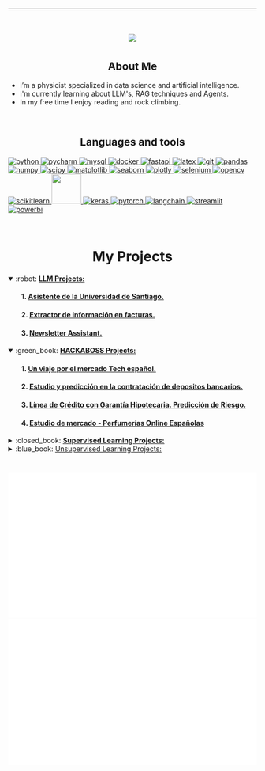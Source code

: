 ---
<h1 align="center" >
  <a href="https://github.com/DenverCoder1/readme-typing-svg"><img src="https://readme-typing-svg.demolab.com?font=Caveat&pause=1&color=27F79A&size=35&center=true&vCenter=true&width=600&height=100&lines=Hello+everyone!;I'm+Urko;Welcome+to+my+Github!"></a>
</h1>

<h2 align="center" >About Me</h2>

- <span>I’m a physicist specialized in data science and artificial intelligence.</span>
- <span>I'm currently learning about LLM's, RAG techniques and Agents.</span>
- <span>In my free time I enjoy reading and rock climbing.</span>
<br>

<h2 align="center" >Languages and tools</h2>

<p align="left"> 
<a href="https://www.python.org" > <img src="https://cdn.jsdelivr.net/gh/devicons/devicon@latest/icons/python/python-original-wordmark.svg" alt="python" width="60" height="60"/> </a>
<a href="https://www.jetbrains.com/es-es/pycharm/" > <img src="https://devicon-website.vercel.app/api/pycharm/original-wordmark.svg" alt="pycharm" width="60" height="60"/> </a>
<a href="https://www.mysql.com" > <img src="https://cdn.jsdelivr.net/gh/devicons/devicon@latest/icons/mysql/mysql-original-wordmark.svg" alt="mysql" width="60" height="60"/> </a>
<a href="https://www.docker.com/" > <img src="https://cdn.jsdelivr.net/gh/devicons/devicon@latest/icons/docker/docker-original-wordmark.svg" alt="docker" width="60" height="60"/> </a>
<a href="https://fastapi.tiangolo.com/" > <img src="https://cdn.jsdelivr.net/gh/devicons/devicon@latest/icons/fastapi/fastapi-original-wordmark.svg" alt="fastapi" width="60" height="60"/> </a>  
<a href="https://www.latex-project.org" > <img src="https://devicon-website.vercel.app/api/latex/original.svg?color=%232EAB6B" alt="latex" width="60" height="60"/> </a>
<a href="https://git-scm.com/" > <img src="https://cdn.jsdelivr.net/gh/devicons/devicon@latest/icons/git/git-original-wordmark.svg" alt="git" width="60" height="60"/> </a>
<a href="https://pandas.pydata.org/" > <img src="https://cdn.jsdelivr.net/gh/devicons/devicon@latest/icons/pandas/pandas-original-wordmark.svg" alt="pandas" width="60" height="60"/> </a>
<a href="https://numpy.org/" > <img src="https://cdn.jsdelivr.net/gh/devicons/devicon@latest/icons/numpy/numpy-original-wordmark.svg" alt="numpy" width="60" height="60"/> </a>
<a href="https://scipy.org/" > <img src="https://avatars.githubusercontent.com/u/288277?s=48&v=4" alt="scipy" width="60" height="60"/> </a>
<a href="https://matplotlib.org/" > <img src="https://cdn.jsdelivr.net/gh/devicons/devicon@latest/icons/matplotlib/matplotlib-original-wordmark.svg"" alt="matplotlib" width="60" height="60"/> </a>
<a href="https://seaborn.pydata.org/" > <img src="https://seaborn.pydata.org/_images/logo-tall-lightbg.svg" alt="seaborn" width="60" height="60"/> </a>
<a href="https://plotly.com/" > <img src="https://cdn.jsdelivr.net/gh/devicons/devicon@latest/icons/plotly/plotly-original-wordmark.svg" alt="plotly" width="60" height="60"/> </a>
<a href="https://www.selenium.dev/" > <img src="https://devicon-website.vercel.app/api/selenium/original.svg" alt="selenium" width="60" height="60"/> </a>
<a href="https://opencv.org/" > <img src="https://cdn.jsdelivr.net/gh/devicons/devicon@latest/icons/opencv/opencv-original-wordmark.svg" alt="opencv" width="60" height="60"/> </a>
<a href="https://scikit-learn.org/" > <img src="https://cdn.jsdelivr.net/gh/devicons/devicon@latest/icons/scikitlearn/scikitlearn-original.svg" alt="scikitlearn" width="60" height="60"/> </a>
<a href="https://www.tensorflow.org/" > <img src="https://cdn.jsdelivr.net/gh/devicons/devicon@latest/icons/tensorflow/tensorflow-original-wordmark.svg" width="60" height="60"/> </a>
<a href="https://keras.io/" > <img src="https://cdn.jsdelivr.net/gh/devicons/devicon@latest/icons/keras/keras-original-wordmark.svg" alt="keras" width="60" height="60"/> </a>
<a href="https://pytorch.org/" > <img src="https://devicon-website.vercel.app/api/pytorch/plain-wordmark.svg" alt="pytorch" width="60" height="60"/> </a>
<a href="https://www.langchain.com/" > <img src="https://avatars.githubusercontent.com/u/126733545?s=48&v=4" alt="langchain" width="60" height="60"/> </a>
<a href="https://streamlit.io/" > <img src="https://cdn.jsdelivr.net/gh/devicons/devicon@latest/icons/streamlit/streamlit-original-wordmark.svg" alt="streamlit" width="60" height="60"/> </a>
<a href="https://www.microsoft.com/es-es/power-platform/products/power-bi/" > <img src="https://github.com/microsoft/PowerBI-Icons/blob/main/SVG/Power-BI.svg" alt="powerbi" width="60" height="60"/> </a>
</p>
<br>

<h1 align="center">My Projects</h1>

<details open>
  <summary> :robot: <ins><strong>LLM Projects:</strong></ins> </summary>
  <h4>&nbsp;&nbsp;&nbsp;&nbsp;&nbsp;&nbsp;&nbsp; 1. <a href="https://github.com/UrkoRegueiro/usc_assistant/blob/master/README.md">Asistente de la Universidad de Santiago.</a></h4>
  <h4>&nbsp;&nbsp;&nbsp;&nbsp;&nbsp;&nbsp;&nbsp; 2. <a href="https://github.com/UrkoRegueiro/bill-info-extractor/blob/master/README.md">Extractor de información en facturas.</a></h4>
  <h4>&nbsp;&nbsp;&nbsp;&nbsp;&nbsp;&nbsp;&nbsp; 3. <a href="https://urkoregueiro.github.io/web-assistant/">Newsletter Assistant.</a></h4>
</details>

<details open>
  <summary> :green_book: <ins><strong>HACKABOSS Projects:</strong></ins> </summary>
  <h4>&nbsp;&nbsp;&nbsp;&nbsp;&nbsp;&nbsp;&nbsp; 1. <a href="https://github.com/UrkoRegueiro/IT_Job_Spain_Project/blob/main/README.md">Un viaje por el mercado Tech español.</a></h4>
  <h4>&nbsp;&nbsp;&nbsp;&nbsp;&nbsp;&nbsp;&nbsp; 2. <a href="https://github.com/UrkoRegueiro/Prediccion-contratacion-depositos/blob/master/README.md">Estudio y predicción en la contratación de depositos bancarios.</a></h4>
  <h4>&nbsp;&nbsp;&nbsp;&nbsp;&nbsp;&nbsp;&nbsp; 3. <a href="https://github.com/UrkoRegueiro/HELOC_Project/blob/main/README.md">Línea de Crédito con Garantía Hipotecaria. Predicción de Riesgo.</a></h4>
  <h4>&nbsp;&nbsp;&nbsp;&nbsp;&nbsp;&nbsp;&nbsp; 4. <a href="https://github.com/UrkoRegueiro/ETL-Analisis_Perfumerias_Online/blob/main/README.md">Estudio de mercado - Perfumerías Online Españolas</a></h4>
</details>

<details close>
  <summary> :closed_book: <ins><strong>Supervised Learning Projects:</strong></ins> </summary>
  <h4>&nbsp;&nbsp;&nbsp;&nbsp;&nbsp;&nbsp;&nbsp; 1. <a href="https://github.com/UrkoRegueiro/Cardiovascular_Disease_Prediction/blob/main/README.md">Cardiovascular disease prediction using classification algorithms</a></h4>
  <h4>&nbsp;&nbsp;&nbsp;&nbsp;&nbsp;&nbsp;&nbsp; 2. <a href="https://github.com/UrkoRegueiro/Offensive_Language_Detection/blob/main/offensive_language_detection.ipynb">Offensive Language detection using NLP</a></h4>
  <h4>&nbsp;&nbsp;&nbsp;&nbsp;&nbsp;&nbsp;&nbsp; 3. <a href="https://github.com/UrkoRegueiro/Dog_Breed_Recognition/blob/main/README.md">Dog Breed Recognition using CNN</a></h4>
  <h4>&nbsp;&nbsp;&nbsp;&nbsp;&nbsp;&nbsp;&nbsp; 4. <a href="https://github.com/UrkoRegueiro/Car_Price_Prediction/blob/main/car_price_prediction.ipynb">Car price prediction using Regression algorithms</a></h4>
  <h4>&nbsp;&nbsp;&nbsp;&nbsp;&nbsp;&nbsp;&nbsp; 5. <a href="https://github.com/UrkoRegueiro/Diabetes_Prediction/blob/main/Diabetes_Study.ipynb">Diabetes prediction using classification algorithms</a></h4>
</details>

<details close>
  <summary> :blue_book: <ins><strong">Unsupervised Learning Projects:</strong></ins> </summary>
  <h4>&nbsp;&nbsp;&nbsp;&nbsp;&nbsp;&nbsp;&nbsp; 1. <a href="https://github.com/UrkoRegueiro/Client_Segmentation/blob/main/customer_segmentation.ipynb">Credit Card Client Segmentation Project</a></h4>
  <h4>&nbsp;&nbsp;&nbsp;&nbsp;&nbsp;&nbsp;&nbsp; 2. <a href="https://github.com/UrkoRegueiro/Wine_Clustering/blob/main/Wine_clustering.ipynb">Wine Clustering Analysis</a></h4>
</details>

<h1 align="center"></h1>

<div align="center">
  
  ![](https://raw.githubusercontent.com/UrkoRegueiro/github-stats-transparent/output/generated/overview.svg)
  ![](https://raw.githubusercontent.com/UrkoRegueiro/github-stats-transparent/output/generated/languages.svg)
  
</div>
